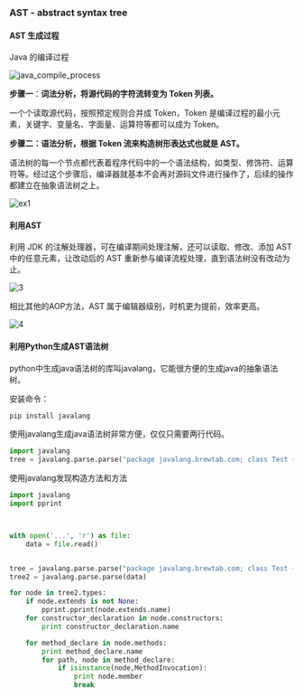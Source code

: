 ### AST - abstract syntax tree

#### AST 生成过程

Java 的编译过程

![java_compile_process](D:\Java\AtomEEE.GitHub.io\img\java_compile_process.PNG)

**步骤一**：**词法分析，将源代码的字符流转变为 Token 列表。**

一个个读取源代码，按照预定规则合并成 Token，Token 是编译过程的最小元素，关键字、变量名、字面量、运算符等都可以成为 Token。

**步骤二：语法分析，根据 Token 流来构造树形表达式也就是 AST。**

语法树的每一个节点都代表着程序代码中的一个语法结构，如类型、修饰符、运算符等。经过这个步骤后，编译器就基本不会再对源码文件进行操作了，后续的操作都建立在抽象语法树之上。

![ex1](D:\Java\AtomEEE.GitHub.io\img\ex1.PNG)

#### 利用AST

利用 JDK 的注解处理器，可在编译期间处理注解，还可以读取、修改、添加 AST 中的任意元素，让改动后的 AST 重新参与编译流程处理，直到语法树没有改动为止。

![3](D:\Java\AtomEEE.GitHub.io\img\3.PNG)

相比其他的AOP方法，AST 属于编辑器级别，时机更为提前，效率更高。

![4](D:\Java\AtomEEE.GitHub.io\img\4.PNG)

#### 利用Python生成AST语法树

python中生成java语法树的库叫javalang，它能很方便的生成java的抽象语法树。

安装命令：

```bash
pip install javalang
```

使用javalang生成java语法树非常方便，仅仅只需要两行代码。

```python
import javalang
tree = javalang.parse.parse("package javalang.brewtab.com; class Test {}")
```

使用javalang发现构造方法和方法

```python
import javalang
import pprint



with open('...', 'r') as file:
    data = file.read()


tree = javalang.parse.parse("package javalang.brewtab.com; class Test {int a=1;}")
tree2 = javalang.parse.parse(data)

for node in tree2.types:
    if node.extends is not None:
        pprint.pprint(node.extends.name)
    for constructor_declaration in node.constructors:
        print constructor_declaration.name

    for method_declare in node.methods:
        print method_declare.name
        for path, node in method_declare:
            if isinstance(node,MethodInvocation):
                print node.member
                break



```

